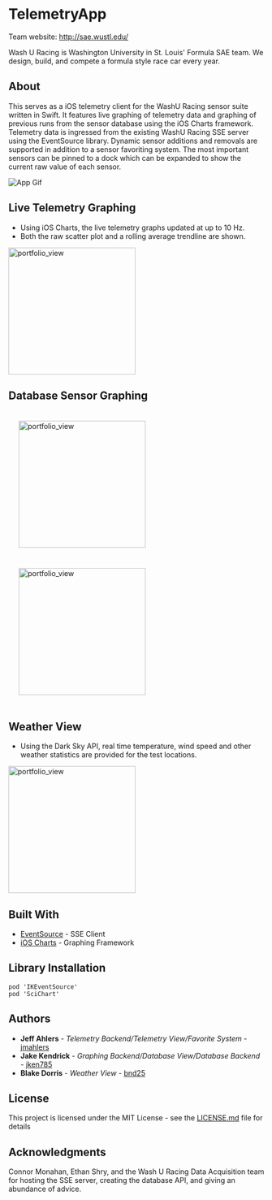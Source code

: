 # TelemetryApp 
Team website: http://sae.wustl.edu/

Wash U Racing is Washington University in St. Louis' Formula SAE team. We design, build, and compete a formula style race car every year.

## About
This serves as a iOS telemetry client for the WashU Racing sensor suite written in Swift. It features live graphing of telemetry data and graphing of previous runs from the sensor database using the iOS Charts framework. Telemetry data is ingressed from the existing WashU Racing SSE server using the EventSource library. Dynamic sensor additions and removals are supported in addition to a sensor favoriting system. The most important sensors can be pinned to a dock which can be expanded to show the current raw value of each sensor.

![App Gif](https://github.com/jmahlers/TelemetryApp/blob/Beta/ReadmeAssets/WashuRacingTelemetry_1.gif)
## Live Telemetry Graphing

* Using iOS Charts, the live telemetry graphs updated at up to 10 Hz.
* Both the raw scatter plot and a rolling average trendline are shown.

<img width="250" alt="portfolio_view" src="https://github.com/jmahlers/TelemetryApp/blob/Beta/ReadmeAssets/homeView.PNG">

## Database Sensor Graphing

<img width="250" alt="portfolio_view" style="padding: 20px;" src="https://github.com/jmahlers/TelemetryApp/blob/Beta/ReadmeAssets/ecuDB.PNG"> <img width="250" alt="portfolio_view" style="padding: 20px;" src="https://github.com/jmahlers/TelemetryApp/blob/Beta/ReadmeAssets/radDB.PNG">

## Weather View

* Using the Dark Sky API, real time temperature, wind speed and other weather statistics are provided for the test locations.

<img width="250" alt="portfolio_view" src="https://github.com/jmahlers/TelemetryApp/blob/Beta/ReadmeAssets/weather.PNG">

## Built With

* [EventSource](https://github.com/inaka/EventSource) - SSE Client
* [iOS Charts](https://www.scichart.com/) - Graphing Framework

## Library Installation
    pod 'IKEventSource'
    pod 'SciChart'
    
## Authors

* **Jeff Ahlers** - *Telemetry Backend/Telemetry View/Favorite System* - [jmahlers](https://github.com/jmahlers)
* **Jake Kendrick** - *Graphing Backend/Database View/Database Backend* - [jken785](https://github.com/jken785)
* **Blake Dorris** - *Weather View* - [bnd25](https://github.com/bnd25)

## License

This project is licensed under the MIT License - see the [LICENSE.md](LICENSE.md) file for details

## Acknowledgments

Connor Monahan, Ethan Shry, and the Wash U Racing Data Acquisition team for hosting the SSE server, creating the database API, and giving an abundance of advice.
